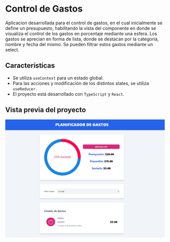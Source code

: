 # Control de Gastos

Aplicacion desarrollada para el control de gastos, en el cual inicialmente se define un presupuesto, habilitando la vista
del componente en donde se visualiza el control de los gastos en porcentaje mediante una esfera. Los gastos se aprecian en forma de lista, donde se destacan 
por la categoria, nombre y fecha del mismo. Se pueden filtrar estos gastos mediante un select.

## Características

- Se utiliza `useContext` para un estado global.
- Para las acciones y modificación de los distintos states, se utiliza `useReducer`.
- El proyecto está desarrollado con `TypeScript` y `React`.

## Vista previa del proyecto

![Vista previa del proyecto](assets/image_control_expense.jpg)
